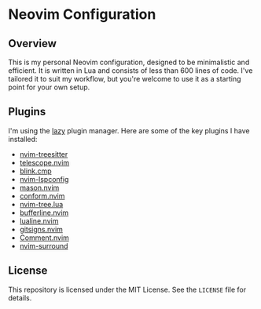 # Neovim Configuration

## Overview

This is my personal Neovim configuration, designed to be minimalistic and efficient. It is written in Lua and consists of less than 600 lines of code. I've tailored it to suit my workflow, but you're welcome to use it as a starting point for your own setup.

## Plugins

I'm using the [lazy](https://github.com/folke/lazy.nvim) plugin manager. Here are some of the key plugins I have installed:

- [nvim-treesitter](https://github.com/nvim-treesitter/nvim-treesitter)
- [telescope.nvim](https://github.com/nvim-telescope/telescope.nvim)
- [blink.cmp](https://github.com/Saghen/blink.cmp)
- [nvim-lspconfig](https://github.com/neovim/nvim-lspconfig)
- [mason.nvim](https://github.com/williamboman/mason.nvim)
- [conform.nvim](https://github.com/stevearc/conform.nvim)
- [nvim-tree.lua](https://github.com/nvim-tree/nvim-tree.lua)
- [bufferline.nvim](https://github.com/akinsho/bufferline.nvim)
- [lualine.nvim](https://github.com/nvim-lualine/lualine.nvim)
- [gitsigns.nvim](https://github.com/lewis6991/gitsigns.nvim)
- [Comment.nvim](https://github.com/numToStr/Comment.nvim)
- [nvim-surround](https://github.com/kylechui/nvim-surround)

## License

This repository is licensed under the MIT License. See the `LICENSE` file for details.
